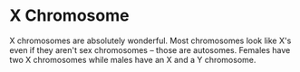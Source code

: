 # X Chromosome

X chromosomes are absolutely wonderful. Most chromosomes look like X's even if
they aren't sex chromosomes – those are autosomes. Females have two X
chromosomes while males have an X and a Y chromosome.

